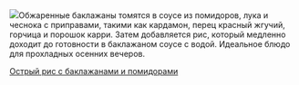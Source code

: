 <!--2025-08-24 22:15:46-->
<div class="yb">
  <div class="rss povarenok"><a href="https://www.povarenok.ru/recipes/show/183021/"><img src="https://www.povarenok.ru/data/cache/2025aug/24/48/3187927_35641-640x480.jpg"></a>Обжаренные баклажаны томятся в соусе из помидоров, лука и чеснока с приправами, такими как кардамон, перец красный жгучий, горчица и порошок карри. Затем добавляется рис, который медленно доходит до готовности в баклажаном соусе с водой. Идеальное блюдо для прохладных
осенних вечеров. <p class="titl"><a href="https://www.povarenok.ru/recipes/show/183021/">Острый рис с баклажанами и помидорами</a></p></div>
</div>

